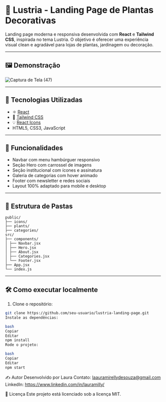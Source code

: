 
# 🌿 Lustria - Landing Page de Plantas Decorativas

Landing page moderna e responsiva desenvolvida com **React** e **Tailwind CSS**, inspirada no tema Lustria. O objetivo é oferecer uma experiência visual clean e agradável para lojas de plantas, jardinagem ou decoração.

---

## 🖼️ Demonstração

![Captura de Tela (47)](https://github.com/user-attachments/assets/4aa570c6-9434-40e8-b2df-529b243ee15a)


---

## 🚀 Tecnologias Utilizadas

- ⚛️ [React](https://reactjs.org/)
- 🎨 [Tailwind CSS](https://tailwindcss.com/)
- 💡 [React Icons](https://react-icons.github.io/react-icons/)
- HTML5, CSS3, JavaScript

---

## 📌 Funcionalidades

- Navbar com menu hambúrguer responsivo
- Seção Hero com carrossel de imagens
- Seção institucional com ícones e assinatura
- Galeria de categorias com hover animado
- Footer com newsletter e redes sociais
- Layout 100% adaptado para mobile e desktop

---

## 📂 Estrutura de Pastas
```
public/
├── icons/
├── plants/
├── categories/
src/
├── components/
│ ├── Navbar.jsx
│ ├── Hero.jsx
│ ├── About.jsx
│ ├── Categories.jsx
│ └── Footer.jsx
├── App.jsx
└── index.js
```
---

## 🛠️ Como executar localmente

1. Clone o repositório:
```bash
git clone https://github.com/seu-usuario/lustria-landing-page.git
Instale as dependências:

bash
Copiar
Editar
npm install
Rode o projeto:

bash
Copiar
Editar
npm start
```
✍️ Autor
Desenvolvido por Laura
Contato: laauramirellydesouza@gmail.com
LinkedIn: https://www.linkedin.com/in/lauramilly/

📄 Licença
Este projeto está licenciado sob a licença MIT.
